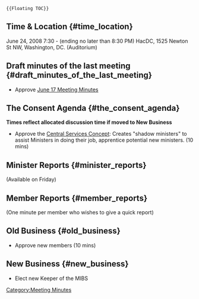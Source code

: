 ```{=mediawiki}
{{Floating TOC}}
```
## Time & Location {#time_location}

June 24, 2008 7:30 - (ending no later than 8:30 PM) HacDC, 1525 Newton
St NW, Washington, DC. (Auditorium)

## Draft minutes of the last meeting {#draft_minutes_of_the_last_meeting}

-   Approve [ June 17 Meeting
    Minutes](Regular_Member_Meeting_Minutes_2008_06_17)

## The Consent Agenda {#the_consent_agenda}

**Times reflect allocated discussion time if moved to New Business**

-   Approve the [ Central Services
    Concept](Central_Services): Creates "shadow ministers" to
    assist Ministers in doing their job, apprentice potential new
    ministers. (10 mins)

## Minister Reports {#minister_reports}

(Available on Friday)

## Member Reports {#member_reports}

(One minute per member who wishes to give a quick report)

## Old Business {#old_business}

-   Approve new members (10 mins)

## New Business {#new_business}

-   Elect new Keeper of the MIBS

[Category:Meeting Minutes](Category:Meeting_Minutes)
